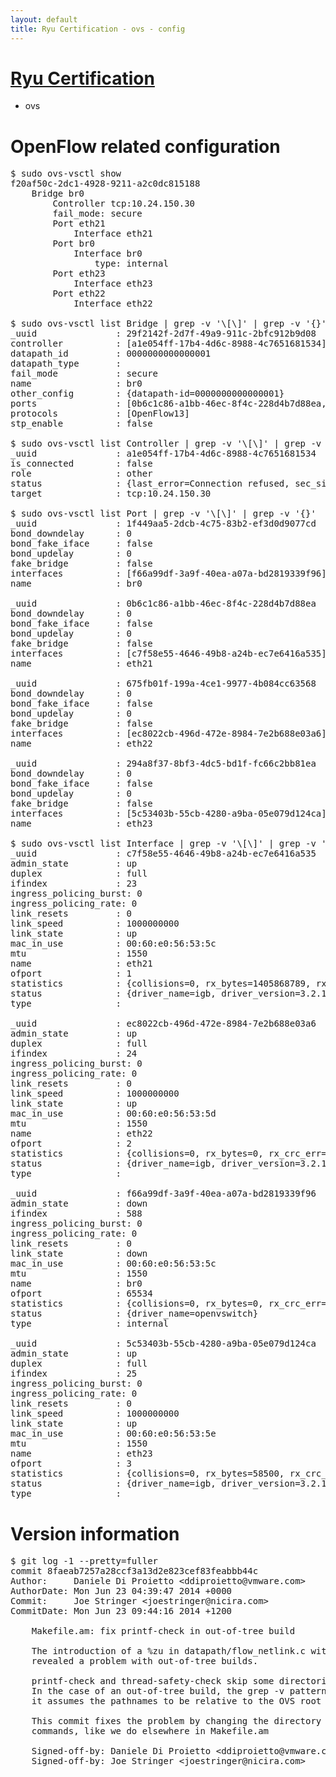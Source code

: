 ```yaml
---
layout: default
title: Ryu Certification - ovs - config
---
```

# [Ryu Certification](http://osrg.github.io/ryu/certification.html)
* ovs 

# OpenFlow related configuration
<pre>
$ sudo ovs-vsctl show
f20af50c-2dc1-4928-9211-a2c0dc815188
    Bridge br0
        Controller tcp:10.24.150.30
        fail_mode: secure
        Port eth21
            Interface eth21
        Port br0
            Interface br0
                type: internal
        Port eth23
            Interface eth23
        Port eth22
            Interface eth22

$ sudo ovs-vsctl list Bridge | grep -v '\[\]' | grep -v '{}'
_uuid               : 29f2142f-2d7f-49a9-911c-2bfc912b9d08
controller          : [a1e054ff-17b4-4d6c-8988-4c7651681534]
datapath_id         : 0000000000000001
datapath_type       : 
fail_mode           : secure
name                : br0
other_config        : {datapath-id=0000000000000001}
ports               : [0b6c1c86-a1bb-46ec-8f4c-228d4b7d88ea, 1f449aa5-2dcb-4c75-83b2-ef3d0d9077cd, 294a8f37-8bf3-4dc5-bd1f-fc66c2bb81ea, 675fb01f-199a-4ce1-9977-4b084cc63568]
protocols           : [OpenFlow13]
stp_enable          : false

$ sudo ovs-vsctl list Controller | grep -v '\[\]' | grep -v '{}'
_uuid               : a1e054ff-17b4-4d6c-8988-4c7651681534
is_connected        : false
role                : other
status              : {last_error=Connection refused, sec_since_connect=15, sec_since_disconnect=3, state=BACKOFF}
target              : tcp:10.24.150.30

$ sudo ovs-vsctl list Port | grep -v '\[\]' | grep -v '{}'
_uuid               : 1f449aa5-2dcb-4c75-83b2-ef3d0d9077cd
bond_downdelay      : 0
bond_fake_iface     : false
bond_updelay        : 0
fake_bridge         : false
interfaces          : [f66a99df-3a9f-40ea-a07a-bd2819339f96]
name                : br0

_uuid               : 0b6c1c86-a1bb-46ec-8f4c-228d4b7d88ea
bond_downdelay      : 0
bond_fake_iface     : false
bond_updelay        : 0
fake_bridge         : false
interfaces          : [c7f58e55-4646-49b8-a24b-ec7e6416a535]
name                : eth21

_uuid               : 675fb01f-199a-4ce1-9977-4b084cc63568
bond_downdelay      : 0
bond_fake_iface     : false
bond_updelay        : 0
fake_bridge         : false
interfaces          : [ec8022cb-496d-472e-8984-7e2b688e03a6]
name                : eth22

_uuid               : 294a8f37-8bf3-4dc5-bd1f-fc66c2bb81ea
bond_downdelay      : 0
bond_fake_iface     : false
bond_updelay        : 0
fake_bridge         : false
interfaces          : [5c53403b-55cb-4280-a9ba-05e079d124ca]
name                : eth23

$ sudo ovs-vsctl list Interface | grep -v '\[\]' | grep -v '{}'
_uuid               : c7f58e55-4646-49b8-a24b-ec7e6416a535
admin_state         : up
duplex              : full
ifindex             : 23
ingress_policing_burst: 0
ingress_policing_rate: 0
link_resets         : 0
link_speed          : 1000000000
link_state          : up
mac_in_use          : 00:60:e0:56:53:5c
mtu                 : 1550
name                : eth21
ofport              : 1
statistics          : {collisions=0, rx_bytes=1405868789, rx_crc_err=0, rx_dropped=0, rx_errors=0, rx_frame_err=0, rx_over_err=0, rx_packets=61173525, tx_bytes=0, tx_dropped=0, tx_errors=0, tx_packets=0}
status              : {driver_name=igb, driver_version=3.2.10-k, firmware_version=2.10-9}
type                : 

_uuid               : ec8022cb-496d-472e-8984-7e2b688e03a6
admin_state         : up
duplex              : full
ifindex             : 24
ingress_policing_burst: 0
ingress_policing_rate: 0
link_resets         : 0
link_speed          : 1000000000
link_state          : up
mac_in_use          : 00:60:e0:56:53:5d
mtu                 : 1550
name                : eth22
ofport              : 2
statistics          : {collisions=0, rx_bytes=0, rx_crc_err=0, rx_dropped=0, rx_errors=0, rx_frame_err=0, rx_over_err=0, rx_packets=0, tx_bytes=4263349044, tx_dropped=0, tx_errors=0, tx_packets=28653593}
status              : {driver_name=igb, driver_version=3.2.10-k, firmware_version=2.10-9}
type                : 

_uuid               : f66a99df-3a9f-40ea-a07a-bd2819339f96
admin_state         : down
ifindex             : 588
ingress_policing_burst: 0
ingress_policing_rate: 0
link_resets         : 0
link_state          : down
mac_in_use          : 00:60:e0:56:53:5c
mtu                 : 1550
name                : br0
ofport              : 65534
statistics          : {collisions=0, rx_bytes=0, rx_crc_err=0, rx_dropped=0, rx_errors=0, rx_frame_err=0, rx_over_err=0, rx_packets=0, tx_bytes=0, tx_dropped=0, tx_errors=0, tx_packets=0}
status              : {driver_name=openvswitch}
type                : internal

_uuid               : 5c53403b-55cb-4280-a9ba-05e079d124ca
admin_state         : up
duplex              : full
ifindex             : 25
ingress_policing_burst: 0
ingress_policing_rate: 0
link_resets         : 0
link_speed          : 1000000000
link_state          : up
mac_in_use          : 00:60:e0:56:53:5e
mtu                 : 1550
name                : eth23
ofport              : 3
statistics          : {collisions=0, rx_bytes=58500, rx_crc_err=0, rx_dropped=0, rx_errors=0, rx_frame_err=0, rx_over_err=0, rx_packets=39, tx_bytes=2001014080, tx_dropped=0, tx_errors=0, tx_packets=9924628}
status              : {driver_name=igb, driver_version=3.2.10-k, firmware_version=2.10-9}
type                : 
</pre>

# Version information
<pre>
$ git log -1 --pretty=fuller
commit 8faeab7257a28ccf3a13d2e823cef83feabbb44c
Author:     Daniele Di Proietto &lt;ddiproietto@vmware.com&gt;
AuthorDate: Mon Jun 23 04:39:47 2014 +0000
Commit:     Joe Stringer &lt;joestringer@nicira.com&gt;
CommitDate: Mon Jun 23 09:44:16 2014 +1200

    Makefile.am: fix printf-check in out-of-tree build
    
    The introduction of a %zu in datapath/flow_netlink.c with commit c1fc1411
    revealed a problem with out-of-tree builds.
    
    printf-check and thread-safety-check skip some directories with a 'grep -v'.
    In the case of an out-of-tree build, the grep -v pattern doesn't work, because
    it assumes the pathnames to be relative to the OVS root directory.
    
    This commit fixes the problem by changing the directory before executing any
    commands, like we do elsewhere in Makefile.am
    
    Signed-off-by: Daniele Di Proietto &lt;ddiproietto@vmware.com&gt;
    Signed-off-by: Joe Stringer &lt;joestringer@nicira.com&gt;
</pre>

